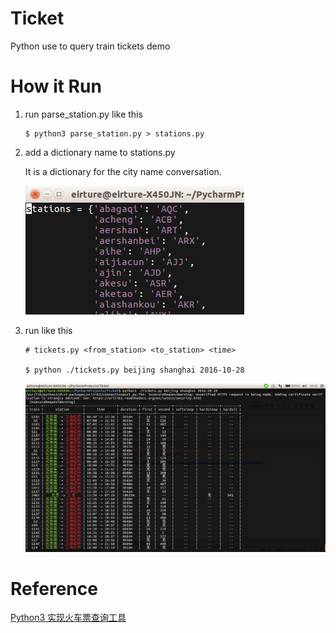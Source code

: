 # Ticket
Python use to query train tickets demo

# How it Run
1. run parse_station.py like this
    
    ```
    $ python3 parse_station.py > stations.py
    ```
2. add a dictionary name to stations.py
    
    It is a dictionary for the city name conversation.
    
    ![stations_dict](res/2016-10-27_16-44-46.png)
3. run like this
    ```
    # tickets.py <from_station> <to_station> <time>

    $ python ./tickets.py beijing shanghai 2016-10-28
    ```
    ![](res/2016-10-27_16-53-00.png)
  
# Reference
[Python3 实现火车票查询工具](https://www.shiyanlou.com/courses/623/labs/2072/document)
